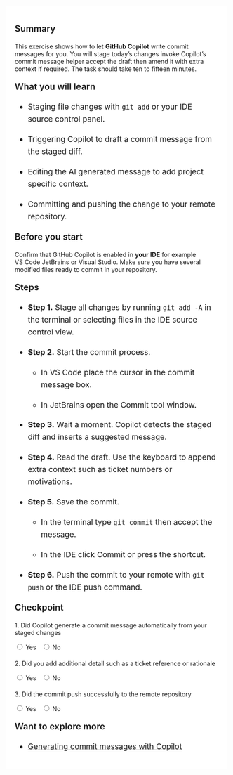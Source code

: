 ﻿---
Title: Commit message concierge
Source: insert.sql
---
<div class="container" style="max-width:960px;background:#ffffff;padding:20px;"> <!-- Summary --> <p style="font-weight:600;font-size:1.25rem;">Summary</p> <p> This exercise shows how to let <strong>GitHub Copilot</strong> write commit messages for you. You will stage today’s changes invoke Copilot’s commit message helper accept the draft then amend it with extra context if required. The task should take ten to fifteen minutes. </p> <!-- What you will learn --> <p style="font-weight:600;font-size:1.25rem;">What you will learn</p> <ul style="font-size:1.1rem;line-height:1.6;"> <li> <p>Staging file changes with <code>git add</code> or your IDE source control panel.</p> </li> <li> <p>Triggering Copilot to draft a commit message from the staged diff.</p> </li> <li> <p>Editing the AI generated message to add project specific context.</p> </li> <li> <p>Committing and pushing the change to your remote repository.</p> </li> </ul> <!-- Prerequisites --> <p style="font-weight:600;font-size:1.25rem;">Before you start</p> <p> Confirm that GitHub Copilot is enabled in <strong>your IDE</strong> for example VS&nbsp;Code JetBrains or Visual&nbsp;Studio. Make sure you have several modified files ready to commit in your repository. </p> <!-- Steps --> <p style="font-weight:600;font-size:1.25rem;">Steps</p> <ul style="font-size:1.1rem;line-height:1.6;"> <li> <p><strong>Step&nbsp;1.</strong> Stage all changes by running <code>git add -A</code> in the terminal or selecting files in the IDE source control view.</p> </li> <li> <p><strong>Step&nbsp;2.</strong> Start the commit process.</p> <ul style="font-size:1.1rem;line-height:1.6;"> <li> <p>In VS&nbsp;Code place the cursor in the commit message box.</p> </li> <li> <p>In JetBrains open the Commit tool window.</p> </li> </ul> </li> <li> <p><strong>Step&nbsp;3.</strong> Wait a moment. Copilot detects the staged diff and inserts a suggested message.</p> </li> <li> <p><strong>Step&nbsp;4.</strong> Read the draft. Use the keyboard to append extra context such as ticket numbers or motivations.</p> </li> <li> <p><strong>Step&nbsp;5.</strong> Save the commit.</p> <ul style="font-size:1.1rem;line-height:1.6;"> <li> <p>In the terminal type <code>git commit</code> then accept the message.</p> </li> <li> <p>In the IDE click Commit or press the shortcut.</p> </li> </ul> </li> <li> <p><strong>Step&nbsp;6.</strong> Push the commit to your remote with <code>git push</code> or the IDE push command.</p> </li> </ul> <!-- Checkpoint --> <p style="font-weight:600;font-size:1.25rem;">Checkpoint</p> <div style="margin-top:20px;"> <p>1.&nbsp;Did Copilot generate a commit message automatically from your staged changes</p> <input type="radio" name="q1">&nbsp;Yes&nbsp;&nbsp; <input type="radio" name="q1">&nbsp;No </div> <div style="margin-top:20px;"> <p>2.&nbsp;Did you add additional detail such as a ticket reference or rationale</p> <input type="radio" name="q2">&nbsp;Yes&nbsp;&nbsp; <input type="radio" name="q2">&nbsp;No </div> <div style="margin-top:20px;"> <p>3.&nbsp;Did the commit push successfully to the remote repository</p> <input type="radio" name="q3">&nbsp;Yes&nbsp;&nbsp; <input type="radio" name="q3">&nbsp;No </div> <!-- Explore more --> <p style="font-weight:600;font-size:1.25rem;">Want to explore more</p> <ul style="font-size:1.1rem;line-height:1.6;"> <li> <p><a href="https://docs.github.com/en/copilot/using-github-copilot/asking-github-copilot-questions-in-your-ide#generate-a-commit-message" target="_blank">Generating commit messages with Copilot</a></p> </li> </ul> </div>

